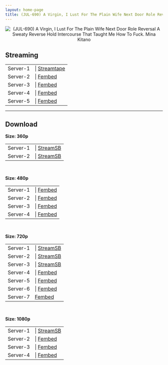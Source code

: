 ```yaml
---
layout: home-page
title: (JUL-690) A Virgin, I Lust For The Plain Wife Next Door Role Reversal A Sweaty Reverse Hold Intercourse That Taught Me How To Fuck. Mina Kitano
---
```

<center>
<img src="https://cdn.javsts.com/wp-content/uploads/2021/08/jul690pl.jpg" alt="(JUL-690) A Virgin, I Lust For The Plain Wife Next Door Role Reversal A Sweaty Reverse Hold Intercourse That Taught Me How To Fuck. Mina Kitano">
</center>
<h2>Streaming</h2>
<table><tbody>
<tr>
<td>Server-1</td>
<td>| <a href="https://streamtape.com/v/Q0yGY9oyamc0zb8/JUL-690.mp4" target="_blank">Streamtape</a></td>
</tr>
<tr>
<td>Server-2</td>
<td>| <a href="https://www.watchjavnow.xyz/f/3ew6xcmxyw015nn" target="_blank">Fembed</a></td>
</tr>
<tr>
<td>Server-3</td>
<td>| <a href="https://fakyutube.com/f/nx8lnh2jwq7gx13" target="_blank">Fembed</a></td>
</tr>
<tr>
<td>Server-4</td>
<td>| <a href="https://dutrag.com/f/k-gzls3g0medg8-" target="_blank">Fembed</a></td>
</tr>
<tr>
<td>Server-5</td>
<td>| <a href="https://dutrag.com/f/dw5pruxr08-3rw7" target="_blank">Fembed</a></td>
</tr>
</tbody></table>

<hr />

<h2>Download</h2>
<b>Size: 360p</b>
<table><tbody>
<tr>
<td>Server-1</td>
<td>| <a target="_blank" href="https://streamsb.net/d/262dfhl3ck3r.html">StreamSB</a></td>
</tr>
<tr>
<td>Server-2</td>
<td>| <a href="https://streamsb.co/d/v12e4elj6zaj.html" target="_blank">StreamSB</a></td>
</tr>
</tbody></table>

<br />

<b>Size: 480p</b>
<table><tbody>
<tr>
<td>Server-1</td>
<td>| <a href="https://www.watchjavnow.xyz/f/3ew6xcmxyw015nn" target="_blank">Fembed</a></td>
</tr>
<tr>
<td>Server-2</td>
<td>| <a href="https://fakyutube.com/f/nx8lnh2jwq7gx13" target="_blank">Fembed</a></td>
</tr>
<tr>
<td>Server-3</td>
<td>| <a href="https://dutrag.com/f/k-gzls3g0medg8-" target="_blank">Fembed</a></td>
</tr>
<tr>
<td>Server-4</td>
<td>| <a href="https://dutrag.com/f/dw5pruxr08-3rw7" target="_blank">Fembed</a></td>
</tr>
</tbody></table>

<br />

<b>Size: 720p</b>
<table><tbody>
<tr>
<td>Server-1</td>
<td>| <a href="https://streamsb.net/d/262dfhl3ck3r.html" target="_blank">StreamSB</a></td>
</tr>
<tr>
<td>Server-2</td>
<td>| <a href="https://streamsb.co/d/v12e4elj6zaj.html" target="_blank">StreamSB</a></td>
</tr>
<tr>
<td>Server-3</td>
<td>| <a href="https://streamsb.net/d/arrm5h38yjbj.html" target="_blank">StreamSB</a></td>
</tr>
<tr>
<td>Server-4</td>
<td>| <a href="https://www.watchjavnow.xyz/f/3ew6xcmxyw015nn" target="_blank">Fembed</a></td>
</tr>
<tr>
<td>Server-5</td>
<td>| <a href="https://fakyutube.com/f/nx8lnh2jwq7gx13" target="_blank">Fembed</a></td>
</tr>
<tr>
<td>Server-6</td>
<td>| <a href="https://dutrag.com/f/k-gzls3g0medg8-" target="_blank">Fembed</a><br /></td>
</tr>
<tr>
<td>Server-7</td>
<td><a href="https://dutrag.com/f/dw5pruxr08-3rw7" target="_blank">Fembed</a></td>
</tr>
</tbody></table>

<br />

<b>Size: 1080p</b>
<table><tbody>
<tr>
<td>Server-1</td>
<td>| <a href="https://javplaya.com/d/4gdlbvkgalev.html" target="_blank">StreamSB</a></td>
</tr>
<tr>
<td>Server-2</td>
<td>| <a href="https://fakyutube.com/f/nx8lnh2jwq7gx13" target="_blank">Fembed</a></td>
</tr>
<tr>
<td>Server-3</td>
<td>| <a href="https://dutrag.com/f/k-gzls3g0medg8-" target="_blank">Fembed</a></td>
</tr>
<tr>
<td>Server-4</td>
<td>| <a href="https://dutrag.com/f/dw5pruxr08-3rw7" target="_blank">Fembed</a></td>
</tr>
</tbody></table>
